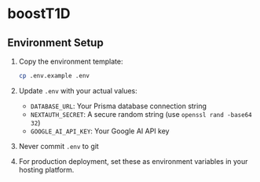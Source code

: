 # boostT1D

## Environment Setup

1. Copy the environment template:
   ```bash
   cp .env.example .env
   ```

2. Update `.env` with your actual values:
   - `DATABASE_URL`: Your Prisma database connection string
   - `NEXTAUTH_SECRET`: A secure random string (use `openssl rand -base64 32`)
   - `GOOGLE_AI_API_KEY`: Your Google AI API key

3. Never commit `.env` to git

4. For production deployment, set these as environment variables in your hosting platform.
